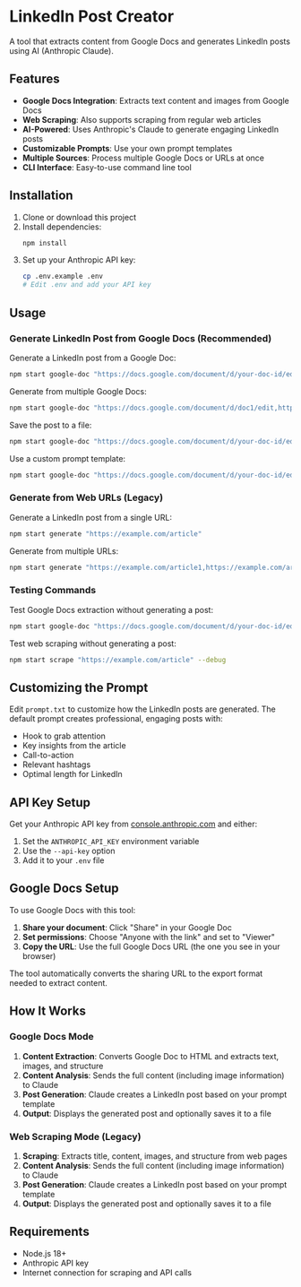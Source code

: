 # LinkedIn Post Creator

A tool that extracts content from Google Docs and generates LinkedIn posts using AI (Anthropic Claude).

## Features

- **Google Docs Integration**: Extracts text content and images from Google Docs
- **Web Scraping**: Also supports scraping from regular web articles 
- **AI-Powered**: Uses Anthropic's Claude to generate engaging LinkedIn posts
- **Customizable Prompts**: Use your own prompt templates
- **Multiple Sources**: Process multiple Google Docs or URLs at once
- **CLI Interface**: Easy-to-use command line tool

## Installation

1. Clone or download this project
2. Install dependencies:
   ```bash
   npm install
   ```
3. Set up your Anthropic API key:
   ```bash
   cp .env.example .env
   # Edit .env and add your API key
   ```

## Usage

### Generate LinkedIn Post from Google Docs (Recommended)

Generate a LinkedIn post from a Google Doc:
```bash
npm start google-doc "https://docs.google.com/document/d/your-doc-id/edit"
```

Generate from multiple Google Docs:
```bash
npm start google-doc "https://docs.google.com/document/d/doc1/edit,https://docs.google.com/document/d/doc2/edit"
```

Save the post to a file:
```bash
npm start google-doc "https://docs.google.com/document/d/your-doc-id/edit" --output post.txt
```

Use a custom prompt template:
```bash
npm start google-doc "https://docs.google.com/document/d/your-doc-id/edit" --prompt my-prompt.txt
```

### Generate from Web URLs (Legacy)

Generate a LinkedIn post from a single URL:
```bash
npm start generate "https://example.com/article"
```

Generate from multiple URLs:
```bash
npm start generate "https://example.com/article1,https://example.com/article2"
```

### Testing Commands

Test Google Docs extraction without generating a post:
```bash
npm start google-doc "https://docs.google.com/document/d/your-doc-id/edit" --debug
```

Test web scraping without generating a post:
```bash
npm start scrape "https://example.com/article" --debug
```

## Customizing the Prompt

Edit `prompt.txt` to customize how the LinkedIn posts are generated. The default prompt creates professional, engaging posts with:

- Hook to grab attention
- Key insights from the article
- Call-to-action
- Relevant hashtags
- Optimal length for LinkedIn

## API Key Setup

Get your Anthropic API key from [console.anthropic.com](https://console.anthropic.com/) and either:

1. Set the `ANTHROPIC_API_KEY` environment variable
2. Use the `--api-key` option
3. Add it to your `.env` file

## Google Docs Setup

To use Google Docs with this tool:

1. **Share your document**: Click "Share" in your Google Doc
2. **Set permissions**: Choose "Anyone with the link" and set to "Viewer" 
3. **Copy the URL**: Use the full Google Docs URL (the one you see in your browser)

The tool automatically converts the sharing URL to the export format needed to extract content.

## How It Works

### Google Docs Mode
1. **Content Extraction**: Converts Google Doc to HTML and extracts text, images, and structure
2. **Content Analysis**: Sends the full content (including image information) to Claude
3. **Post Generation**: Claude creates a LinkedIn post based on your prompt template
4. **Output**: Displays the generated post and optionally saves it to a file

### Web Scraping Mode (Legacy)
1. **Scraping**: Extracts title, content, images, and structure from web pages
2. **Content Analysis**: Sends the full content (including image information) to Claude  
3. **Post Generation**: Claude creates a LinkedIn post based on your prompt template
4. **Output**: Displays the generated post and optionally saves it to a file

## Requirements

- Node.js 18+
- Anthropic API key
- Internet connection for scraping and API calls